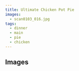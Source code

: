 ```yaml
---
title: Ultimate Chicken Pot Pie
images: 
  - scan0103_016.jpg
tags:
  - dinner
  - main
  - pie
  - chicken
---
```


## Images
